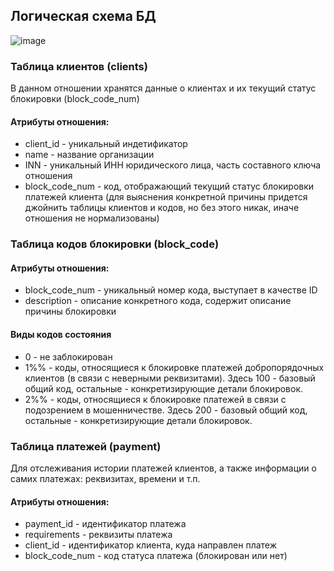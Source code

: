 ## Логическая схема БД
![image](https://github.com/user-attachments/assets/c2c282b5-2c58-4995-81f8-2fd0d0fd79d4)

### Таблица клиентов (clients)
В данном отношении хранятся данные о клиентах и их текущий статус блокировки (block_code_num)
#### Атрибуты отношения:
-	client_id - уникальный индетификатор
-	name - название организации
-	INN - уникальный ИНН юридического лица, часть составного ключа отношения
-	block_code_num - код, отображающий текущий статус блокировки платежей клиента (для выяснения конкретной причины придется джойнить таблицы клиентов и кодов, но без этого никак, иначе отношения не нормализованы)

### Таблица кодов блокировки (block_code)
#### Атрибуты отношения:
-	block_code_num - уникальный номер кода, выступает в качестве ID
-	description - описание конкретного кода, содержит описание причины блокировки
#### Виды кодов состояния
- 0 - не заблокирован
-	1%% - коды, относящиеся к блокировке платежей добропорядочных клиентов (в связи с неверными реквизитами). Здесь 100 - базовый общий код, остальные - конкретизирующие детали блокировок.
-	2%% - коды, относящиеся к блокировке платежей в связи с подозрением в мошенничестве. Здесь 200 - базовый общий код, остальные - конкретизирующие детали блокировок.

### Таблица платежей (payment)
Для отслеживания истории платежей клиентов, а также информации о самих платежах: реквизитах, времени и т.п.
#### Атрибуты отношения:
-	payment_id - идентификатор платежа
-	requirements - реквизиты платежа
-	client_id - идентификатор клиента, куда направлен платеж
-	block_code_num - код статуса платежа (блокирован или нет)

